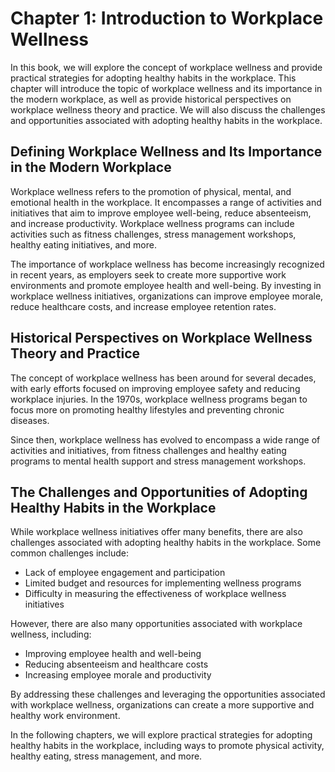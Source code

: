 Chapter 1: Introduction to Workplace Wellness
=============================================

In this book, we will explore the concept of workplace wellness and provide practical strategies for adopting healthy habits in the workplace. This chapter will introduce the topic of workplace wellness and its importance in the modern workplace, as well as provide historical perspectives on workplace wellness theory and practice. We will also discuss the challenges and opportunities associated with adopting healthy habits in the workplace.

Defining Workplace Wellness and Its Importance in the Modern Workplace
----------------------------------------------------------------------

Workplace wellness refers to the promotion of physical, mental, and emotional health in the workplace. It encompasses a range of activities and initiatives that aim to improve employee well-being, reduce absenteeism, and increase productivity. Workplace wellness programs can include activities such as fitness challenges, stress management workshops, healthy eating initiatives, and more.

The importance of workplace wellness has become increasingly recognized in recent years, as employers seek to create more supportive work environments and promote employee health and well-being. By investing in workplace wellness initiatives, organizations can improve employee morale, reduce healthcare costs, and increase employee retention rates.

Historical Perspectives on Workplace Wellness Theory and Practice
-----------------------------------------------------------------

The concept of workplace wellness has been around for several decades, with early efforts focused on improving employee safety and reducing workplace injuries. In the 1970s, workplace wellness programs began to focus more on promoting healthy lifestyles and preventing chronic diseases.

Since then, workplace wellness has evolved to encompass a wide range of activities and initiatives, from fitness challenges and healthy eating programs to mental health support and stress management workshops.

The Challenges and Opportunities of Adopting Healthy Habits in the Workplace
----------------------------------------------------------------------------

While workplace wellness initiatives offer many benefits, there are also challenges associated with adopting healthy habits in the workplace. Some common challenges include:

* Lack of employee engagement and participation
* Limited budget and resources for implementing wellness programs
* Difficulty in measuring the effectiveness of workplace wellness initiatives

However, there are also many opportunities associated with workplace wellness, including:

* Improving employee health and well-being
* Reducing absenteeism and healthcare costs
* Increasing employee morale and productivity

By addressing these challenges and leveraging the opportunities associated with workplace wellness, organizations can create a more supportive and healthy work environment.

In the following chapters, we will explore practical strategies for adopting healthy habits in the workplace, including ways to promote physical activity, healthy eating, stress management, and more.
